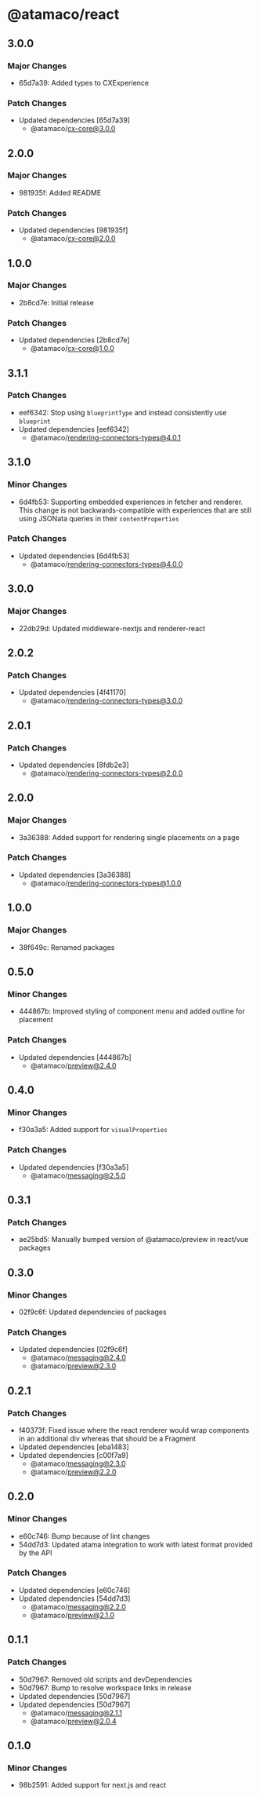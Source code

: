 # @atamaco/react

## 3.0.0

### Major Changes

- 65d7a39: Added types to CXExperience

### Patch Changes

- Updated dependencies [65d7a39]
  - @atamaco/cx-core@3.0.0

## 2.0.0

### Major Changes

- 981935f: Added README

### Patch Changes

- Updated dependencies [981935f]
  - @atamaco/cx-core@2.0.0

## 1.0.0

### Major Changes

- 2b8cd7e: Initial release

### Patch Changes

- Updated dependencies [2b8cd7e]
  - @atamaco/cx-core@1.0.0

## 3.1.1

### Patch Changes

- eef6342: Stop using `blueprintType` and instead consistently use `blueprint`
- Updated dependencies [eef6342]
  - @atamaco/rendering-connectors-types@4.0.1

## 3.1.0

### Minor Changes

- 6d4fb53: Supporting embedded experiences in fetcher and renderer. This change is not backwards-compatible with experiences that are still using JSONata queries in their `contentProperties`

### Patch Changes

- Updated dependencies [6d4fb53]
  - @atamaco/rendering-connectors-types@4.0.0

## 3.0.0

### Major Changes

- 22db29d: Updated middleware-nextjs and renderer-react

## 2.0.2

### Patch Changes

- Updated dependencies [4f41170]
  - @atamaco/rendering-connectors-types@3.0.0

## 2.0.1

### Patch Changes

- Updated dependencies [8fdb2e3]
  - @atamaco/rendering-connectors-types@2.0.0

## 2.0.0

### Major Changes

- 3a36388: Added support for rendering single placements on a page

### Patch Changes

- Updated dependencies [3a36388]
  - @atamaco/rendering-connectors-types@1.0.0

## 1.0.0

### Major Changes

- 38f649c: Renamed packages

## 0.5.0

### Minor Changes

- 444867b: Improved styling of component menu and added outline for placement

### Patch Changes

- Updated dependencies [444867b]
  - @atamaco/preview@2.4.0

## 0.4.0

### Minor Changes

- f30a3a5: Added support for `visualProperties`

### Patch Changes

- Updated dependencies [f30a3a5]
  - @atamaco/messaging@2.5.0

## 0.3.1

### Patch Changes

- ae25bd5: Manually bumped version of @atamaco/preview in react/vue packages

## 0.3.0

### Minor Changes

- 02f9c6f: Updated dependencies of packages

### Patch Changes

- Updated dependencies [02f9c6f]
  - @atamaco/messaging@2.4.0
  - @atamaco/preview@2.3.0

## 0.2.1

### Patch Changes

- f40373f: Fixed issue where the react renderer would wrap components in an additional div whereas that should be a Fragment
- Updated dependencies [eba1483]
- Updated dependencies [c00f7a9]
  - @atamaco/messaging@2.3.0
  - @atamaco/preview@2.2.0

## 0.2.0

### Minor Changes

- e60c746: Bump because of lint changes
- 54dd7d3: Updated atama integration to work with latest format provided by the API

### Patch Changes

- Updated dependencies [e60c746]
- Updated dependencies [54dd7d3]
  - @atamaco/messaging@2.2.0
  - @atamaco/preview@2.1.0

## 0.1.1

### Patch Changes

- 50d7967: Removed old scripts and devDependencies
- 50d7967: Bump to resolve workspace links in release
- Updated dependencies [50d7967]
- Updated dependencies [50d7967]
  - @atamaco/messaging@2.1.1
  - @atamaco/preview@2.0.4

## 0.1.0

### Minor Changes

- 98b2591: Added support for next.js and react
